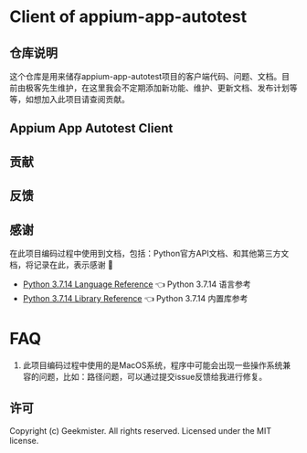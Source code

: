 # Client of appium-app-autotest



## 仓库说明

这个仓库是用来储存appium-app-autotest项目的客户端代码、问题、文档。目前由极客先生维护，在这里我会不定期添加新功能、维护、更新文档、发布计划等等，如想加入此项目请查阅贡献。

## Appium App Autotest Client

## 贡献

## 反馈

## 感谢

在此项目编码过程中使用到文档，包括：Python官方API文档、和其他第三方文档，将记录在此，表示感谢 :pray:

- [Python 3.7.14 Language Reference](https://docs.python.org/zh-cn/3.7/reference/index.html) :point_left: Python 3.7.14 语言参考
- [Python 3.7.14 Library Reference](https://docs.python.org/zh-cn/3.7/library/index.html) :point_left: Python 3.7.14 内置库参考

# FAQ

1. 此项目编码过程中使用的是MacOS系统，程序中可能会出现一些操作系统兼容的问题，比如：路径问题，可以通过提交issue反馈给我进行修复。

## 许可

Copyright (c) Geekmister. All rights reserved.
Licensed under the MIT license.